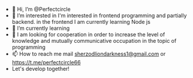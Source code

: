 - 👋 Hi, I’m @Perfectcircle
- 👀 I’m interested in I'm interested in frontend programming and partially backend. in the frontend I am currently learning Node js
- 🌱 I’m currently learning  
- 💞️  I am looking for cooperation in order to increase the level of knowledge and mutually communicative occupation in the topic of programming
- 📫 How to reach me mail sherzodliondarkness1@gmail.com or https://t.me/perfectcircle66
- Let's develop together!
<!---
Perfectcircle/Perfectcircle is a ✨ special ✨ repository because its `README.md` (this file) appears on your GitHub profile.
You can click the Preview link to take a look at your changes.
--->
